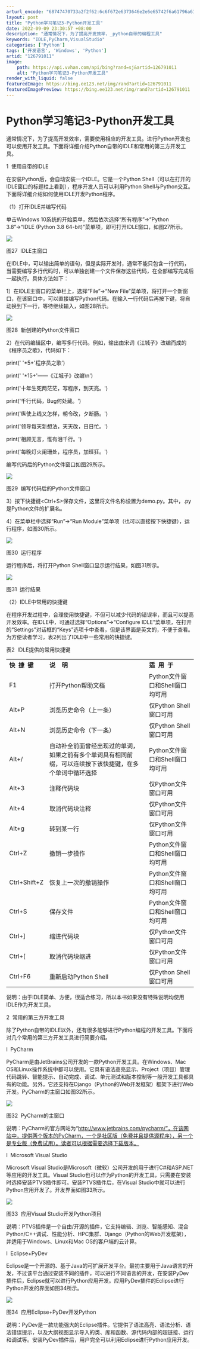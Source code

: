 ```yaml
---
arturl_encode: "68747470733a2f2f62:6c6f672e6373646e2e6e65742f6a61796a6179647265616d2f:61727469636c652f64657461696c732f313236373931303131"
layout: post
title: "Python学习笔记3-Python开发工具"
date: 2022-09-09 23:30:57 +08:00
description: "通常情况下，为了提高开发效率，_python自带的编程工具"
keywords: "IDLE,PyCharm,VisualStudio"
categories: ['Python']
tags: ['开发语言', 'Windows', 'Python']
artid: "126791011"
image:
    path: https://api.vvhan.com/api/bing?rand=sj&artid=126791011
    alt: "Python学习笔记3-Python开发工具"
render_with_liquid: false
featuredImage: https://bing.ee123.net/img/rand?artid=126791011
featuredImagePreview: https://bing.ee123.net/img/rand?artid=126791011
---
```


# Python学习笔记3-Python开发工具

通常情况下，为了提高开发效率，需要使用相应的开发工具。进行Python开发也可以使用开发工具。下面将详细介绍Python自带的IDLE和常用的第三方开发工具。

1  使用自带的IDLE

在安装Python后，会自动安装一个IDLE。它是一个Python Shell（可以在打开的IDLE窗口的标题栏上看到），程序开发人员可以利用Python Shell与Python交互。下面将详细介绍如何使用IDLE开发Python程序。

（1）打开IDLE并编写代码

单击Windows 10系统的开始菜单，然后依次选择“所有程序”→“Python 3.8”→“IDLE (Python 3.8 64-bit)”菜单项，即可打开IDLE窗口，如图27所示。

![](https://i-blog.csdnimg.cn/blog_migrate/62c08a0e6501d82803356d70f29680ef.png)

图27  IDLE主窗口

在IDLE中，可以输出简单的语句，但是实际开发时，通常不能只包含一行代码，当需要编写多行代码时，可以单独创建一个文件保存这些代码，在全部编写完成后一起执行。具体方法如下：

1）在IDLE主窗口的菜单栏上，选择“File”→“New File”菜单项，将打开一个新窗口，在该窗口中，可以直接编写Python代码。在输入一行代码后再按下<Enter>键，将自动换到下一行，等待继续输入，如图28所示。

![](https://i-blog.csdnimg.cn/blog_migrate/6651bb19bba0d9fc07af0f6e4476ebf9.png)

图28  新创建的Python文件窗口

2）在代码编辑区中，编写多行代码。例如，输出由宋词《江城子》改编而成的《程序员之歌》，代码如下：

print(' '*5+'程序员之歌')

print(' '*15+'――《江城子》改编\n')

print('十年生死两茫茫，写程序，到天亮。')

print('千行代码，Bug何处藏。')

print('纵使上线又怎样，朝令改，夕断肠。')

print('领导每天新想法，天天改，日日忙。')

print('相顾无言，惟有泪千行。')

print('每晚灯火阑珊处，程序员，加班狂。')

编写代码后的Python文件窗口如图29所示。

![](https://i-blog.csdnimg.cn/blog_migrate/822abf718c0e6ca3f4fd5d31ef85dcc3.png)

图29  编写代码后的Python文件窗口

3）按下快捷键<Ctrl+S>保存文件，这里将文件名称设置为demo.py。其中，.py是Python文件的扩展名。

4）在菜单栏中选择“Run”→“Run Module”菜单项（也可以直接按下快捷键<F5>），运行程序，如图30所示。

![](https://i-blog.csdnimg.cn/blog_migrate/db169aeb71082ab1b5dcf6488cf3510b.png)

图30  运行程序

运行程序后，将打开Python Shell窗口显示运行结果，如图31所示。

![](https://i-blog.csdnimg.cn/blog_migrate/362f20670db3670b37ca074c681c170e.png)

图31  运行结果

（2）IDLE中常用的快捷键

在程序开发过程中，合理使用快捷键，不但可以减少代码的错误率，而且可以提高开发效率。在IDLE中，可通过选择“Options”→“Configure IDLE”菜单项，在打开的“Settings”对话框的“Keys”选项卡中查看，但是该界面是英文的，不便于查看。为方便读者学习，表2列出了IDLE中一些常用的快捷键。

表2  IDLE提供的常用快捷键

|  |  |  |
| --- | --- | --- |
| **快  捷  键** | **说    明** | **适  用  于** |
| F1 | 打开Python帮助文档 | Python文件窗口和Shell窗口均可用 |
| Alt+P | 浏览历史命令（上一条） | 仅Python Shell窗口可用 |
| Alt+N | 浏览历史命令（下一条） | 仅Python Shell窗口可用 |
| Alt+/ | 自动补全前面曾经出现过的单词，如果之前有多个单词具有相同前缀，可以连续按下该快捷键，在多个单词中循环选择 | Python文件窗口和Shell窗口均可用 |
| Alt+3 | 注释代码块 | 仅Python文件窗口可用 |
| Alt+4 | 取消代码块注释 | 仅Python文件窗口可用 |
| Alt+g | 转到某一行 | 仅Python文件窗口可用 |
| Ctrl+Z | 撤销一步操作 | Python文件窗口和Shell窗口均可用 |
| Ctrl+Shift+Z | 恢复上一次的撤销操作 | Python文件窗口和Shell窗口均可用 |
| Ctrl+S | 保存文件 | Python文件窗口和Shell窗口均可用 |
| Ctrl+] | 缩进代码块 | 仅Python文件窗口可用 |
| Ctrl+[ | 取消代码块缩进 | 仅Python文件窗口可用 |
| Ctrl+F6 | 重新启动Python Shell | 仅Python Shell窗口可用 |

说明：由于IDLE简单、方便，很适合练习，所以本书如果没有特殊说明均使用IDLE作为开发工具。

2  常用的第三方开发工具

除了Python自带的IDLE以外，还有很多能够进行Python编程的开发工具。下面将对几个常用的第三方开发工具进行简要介绍。

l  PyCharm

PyCharm是由JetBrains公司开发的一款Python开发工具。在Windows、Mac OS和Linux操作系统中都可以使用。它具有语法高亮显示、Project（项目）管理代码跳转、智能提示、自动完成、调试、单元测试和版本控制等一般开发工具都具有的功能。另外，它还支持在Django（Python的Web开发框架）框架下进行Web开发。PyCharm的主窗口如图32所示。

![](https://i-blog.csdnimg.cn/blog_migrate/bae00e2ee1a93232825db3445ced452f.png)

图32  PyCharm的主窗口

说明：PyCharm的官方网站为“http://www.jetbrains.com/pycharm/”，在该网站中，提供两个版本的PyCharm，一个是社区版（免费并且提供源程序），另一个是专业版（免费试用）。读者可以根据需要选择下载版本。

l  Microsoft Visual Studio

Microsoft Visual Studio是Microsoft（微软）公司开发的用于进行C#和ASP.NET等应用的开发工具。Visual Studio也可以作为Python的开发工具，只需要在安装时选择安装PTVS插件即可。安装PTVS插件后，在Visual Studio中就可以进行Python应用开发了。开发界面如图33所示。

![](https://i-blog.csdnimg.cn/blog_migrate/40a7b87fa15b91ad2ccb9b1c8c682d23.png)

图33  应用Visual Studio开发Python项目

说明：PTVS插件是一个自由/开源的插件，它支持编辑、浏览、智能感知、混合Python/C++调试、性能分析、HPC集群、Django（Python的Web开发框架），并适用于Windows、Linux和Mac OS的客户端的云计算。

l  Eclipse+PyDev

Eclipse是一个开源的、基于Java的可扩展开发平台。最初主要用于Java语言的开发，不过该平台通过安装不同的插件，可以进行不同语言的开发，在安装PyDev插件后，Eclipse就可以进行Python应用开发。应用PyDev插件的Eclipse进行Python开发的界面如图34所示。

![](https://i-blog.csdnimg.cn/blog_migrate/797fac6697541617d690ec620547a4a0.jpeg)

图34  应用Eclipse+PyDev开发Python

说明：PyDev是一款功能强大的Eclipse插件。它提供了语法高亮、语法分析、语法错误提示，以及大纲视图显示导入的类、库和函数、源代码内部的超链接、运行和调试等。安装PyDev插件后，用户完全可以利用Eclipse进行Python应用开发。
